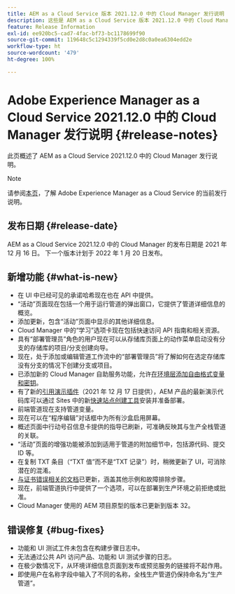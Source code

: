 ```yaml
---
title: AEM as a Cloud Service 版本 2021.12.0 中的 Cloud Manager 发行说明
description: 这些是 AEM as a Cloud Service 版本 2021.12.0 中的 Cloud Manager 发行说明。
feature: Release Information
exl-id: ee920bc5-cad7-4fac-bf73-bc1178699f90
source-git-commit: 119648c5c1294339f5cd0e2d8c0a0ea6304edd2e
workflow-type: ht
source-wordcount: '479'
ht-degree: 100%

---
```


# Adobe Experience Manager as a Cloud Service 2021.12.0 中的 Cloud Manager 发行说明 {#release-notes}

此页概述了 AEM as a Cloud Service 2021.12.0 中的 Cloud Manager 发行说明。

>[!NOTE]
>
>请参阅[本页](/help/release-notes/release-notes-cloud/release-notes-current.md)，了解 Adobe Experience Manager as a Cloud Service 的当前发行说明。

## 发布日期 {#release-date}

AEM as a Cloud Service 2021.12.0 中的 Cloud Manager 的发布日期是 2021 年 12 月 16 日。 下一个版本计划于 2022 年 1 月 20 日发布。

## 新增功能 {#what-is-new}

* 在 UI 中已经可见的承诺哈希现在也在 API 中提供。
* “活动”页面现在包括一个用于运行管道的弹出窗口，它提供了管道详细信息的概览。
* 添加更新，包含“活动”页面中显示的其他详细信息。
* Cloud Manager 中的“学习”选项卡现在包括快速访问 API 指南和相关资源。
* 具有“部署管理员”角色的用户现在可以从存储库页面上的动作菜单启动没有分支的存储库的项目/分支创建向导。
* 现在，处于添加或编辑管道工作流中的“部署管理员”将了解如何在选定存储库没有分支的情况下创建分支或项目。
* 已添加新的 Cloud Manager 自助服务功能，允许[在环境层添加自由格式变量和密钥](/help/implementing/cloud-manager/environment-variables.md)。
* 有了新的[引用演示插件](/help/journey-sites/demos-add-on/overview.md)（2021 年 12 月 17 日提供），AEM 产品的最新演示代码库可以通过 Sites 中的新[快速站点创建工具](/help/journey-sites/quick-site/overview.md)安装并准备部署。
* 前端管道现在支持管道变量。
* 现在可以在“程序编辑”对话框中为所有沙盒启用屏幕。
* 概述页面中行动号召信息卡提供的指导已刷新，可准确反映其与生产全栈管道的关联。
* “活动”页面的增强功能被添加到适用于管道的附加细节中，包括源代码、提交 ID 等。
* 在复制 TXT 条目（“TXT 值”而不是“TXT 记录”）时，稍微更新了 UI，可消除潜在的混淆。
* [与证书错误相关的文档](/help/implementing/cloud-manager/managing-ssl-certifications/add-ssl-certificate.md#certificate-errors)已更新，涵盖其他示例和故障排除步骤。
* 现在，前端管道执行中提供了一个选项，可以在部署到生产环境之前拒绝或批准。
* Cloud Manager 使用的 AEM 项目原型的版本已更新到版本 32。


## 错误修复 {#bug-fixes}

* 功能和 UI 测试工件未包含在构建步骤日志中。
* 无法通过公共 API 访问产品、功能和 UI 测试步骤的日志。
* 在极少数情况下，从环境详细信息页面到发布或预览服务的链接将不起作用。
* 即使用户在名称字段中输入了不同的名称，全栈生产管道仍保持命名为“生产管道”。
